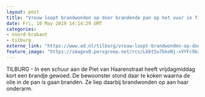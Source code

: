 ```yaml
---
layout: post
title: "Vrouw loopt brandwonden op door brandende pan op het vuur in Tilburg"
date: Fri, 10 May 2019 14:14:29 GMT
categories: 
- noord-brabant 
- tilburg 
externe_link: "https://www.ad.nl/tilburg/vrouw-loopt-brandwonden-op-door-brandende-pan-op-het-vuur-in-tilburg~ab34fb8b/"
feature_image: "https://images0.persgroep.net/rcs/Lkbt5u7bkoNj-xVYFc9biH7Y7e4/diocontent/147856602/_fitwidth/400/?appId=21791a8992982cd8da851550a453bd7f&quality=0.7"
---
```


TILBURG - In een schuur aan de Piet van Haarenstraat heeft vrijdagmiddag kort een brandje gewoed. De bewoonster stond daar te koken waarna de olie in de pan is gaan branden. Ze liep daarbij brandwonden op aan haar onderarm.
